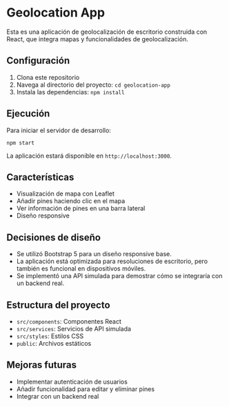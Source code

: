 # Geolocation App

Esta es una aplicación de geolocalización de escritorio construida con React, que integra mapas y funcionalidades de geolocalización.

## Configuración

1. Clona este repositorio
2. Navega al directorio del proyecto: `cd geolocation-app`
3. Instala las dependencias: `npm install`

## Ejecución

Para iniciar el servidor de desarrollo:

```
npm start
```

La aplicación estará disponible en `http://localhost:3000`.

## Características

- Visualización de mapa con Leaflet
- Añadir pines haciendo clic en el mapa
- Ver información de pines en una barra lateral
- Diseño responsive

## Decisiones de diseño

- Se utilizó Bootstrap 5 para un diseño responsive base.
- La aplicación está optimizada para resoluciones de escritorio, pero también es funcional en dispositivos móviles.
- Se implementó una API simulada para demostrar cómo se integraría con un backend real.

## Estructura del proyecto

- `src/components`: Componentes React
- `src/services`: Servicios de API simulada
- `src/styles`: Estilos CSS
- `public`: Archivos estáticos

## Mejoras futuras

- Implementar autenticación de usuarios
- Añadir funcionalidad para editar y eliminar pines
- Integrar con un backend real